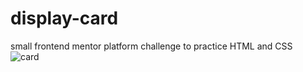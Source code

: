 # display-card
 small frontend mentor platform challenge to practice HTML and CSS
 <br>
 ![card](https://github.com/cceciliaz/display-card/assets/125049474/a8bb1d1d-800d-4985-84d5-d43f1db4f47c)

